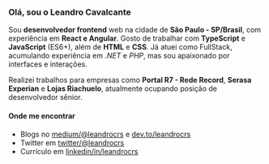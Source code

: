### Olá, sou o Leandro Cavalcante

Sou **desenvolvedor frontend** web na cidade de **São Paulo - SP/Brasil**, com experiência em **React e Angular**. Gosto de trabalhar com **TypeScript** e **JavaScript** (ES6+), além de **HTML** e **CSS**. Já atuei como FullStack, acumulando experiência em *.NET* e *PHP*, mas sou apaixonado por interfaces e interações.

Realizei trabalhos para empresas como **Portal R7 - Rede Record**, **Serasa Experian** e **Lojas Riachuelo**, atualmente ocupando posição de desenvolvedor sênior.

#### Onde me encontrar

* Blogs no [medium/@leandrocrs](https://medium.com/@leandrocrs) e [dev.to/leandrocrs](https://dev.to/leandrocrs)
* Twitter em [twitter/@leandrocrs](https://twitter.com/leandrocrs)
* Currículo em [linkedin/in/leandrocrs](https://www.linkedin.com/in/leandrocrs/)
